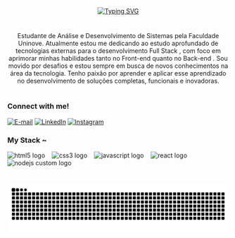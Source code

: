 <div align="center">
  <a href="https://git.io/typing-svg">
    <img color="blue"><img src="https://readme-typing-svg.demolab.com?font=Fira+Code&pause=1000&color=1F5BF7&width=435&lines=%E2%8A%B9+Welcome+to+my+profile!++%E2%8A%B9" alt="Typing SVG">
  </a>
</div>

<!-- <img align="center" alt="" src="./src/header-gif.gif"> -->

#

<p align="center">Estudante de Análise e Desenvolvimento de Sistemas pela Faculdade Uninove.
Atualmente estou me dedicando ao estudo aprofundado de tecnologias externas para o desenvolvimento Full Stack , com foco em aprimorar minhas habilidades tanto no Front-end quanto no Back-end .
Sou movido por desafios e estou sempre em busca de novos conhecimentos na área da tecnologia. Tenho paixão por aprender e aplicar esse aprendizado no desenvolvimento de soluções completas, funcionais e inovadoras.
  
#

<!-- <img align="right" alt="" height="190px" src="./src/study.gif"> -->

<h3 align="left">Connect with me!</h3>

[![E-mail](https://img.shields.io/badge/-Email-000?style=for-the-badge&logo=microsoft-outlook&logoColor=FF00F6&color:FFF)](mailto:borgeskaua1210@gmail.com)
[![LinkedIn](https://img.shields.io/badge/-LinkedIn-000?style=for-the-badge&logo=linkedin&logoColor=FF00F6&color:FFF)](https://www.linkedin.com/in/kauaborges/)
[![Instagram](https://img.shields.io/badge/-Instagram-000?style=for-the-badge&logo=instagram&logoColor=FF00F6&color:FFF)](https://www.instagram.com/kau4zzz/)


<h3 align="left">My Stack ~</h3>

<div align="left">
<img src="https://cdn.jsdelivr.net/gh/devicons/devicon/icons/html5/html5-original.svg" height="25" alt="html5 logo" />
<img width="8" />
<img src="https://cdn.jsdelivr.net/gh/devicons/devicon/icons/css3/css3-original.svg" height="25" alt="css3 logo" />
<img width="8" />
<img src="https://cdn.jsdelivr.net/gh/devicons/devicon/icons/javascript/javascript-plain.svg" height="25" alt="javascript logo" />
<img width="8" />
<img src="https://cdn.jsdelivr.net/gh/devicons/devicon/icons/react/react-original.svg" height="25" alt="react logo" />
<img width="8" />
<img src="https://qualitapps.com/wp-content/uploads/2023/02/102.png" height="25" alt="nodejs custom logo" />

  <!--
  <img src="https://cdn.jsdelivr.net/gh/devicons/devicon/icons/java/java-original.svg" height="25" alt="java logo"  />
  <img width="8" />
  <img src="https://cdn.jsdelivr.net/gh/devicons/devicon/icons/spring/spring-original.svg" height="25" alt="spring logo"  />
  <img width="8" />
  <img src="https://cdn.jsdelivr.net/gh/devicons/devicon/icons/c/c-original.svg" height="25" alt="c logo"  />
  <img width="8" />
  <img src="https://cdn.jsdelivr.net/gh/devicons/devicon/icons/mysql/mysql-original.svg" height="25" alt="mysql logo"  />
  <img width="8" />
  <img src="https://cdn.jsdelivr.net/gh/devicons/devicon/icons/postgresql/postgresql-original.svg" height="25" alt="postgresql logo"  />
  <img width="8" />
  <img src="https://cdn.jsdelivr.net/gh/devicons/devicon/icons/docker/docker-original.svg" height="25" alt="docker logo"  /> -->
</div>

#

<!-- <div style="text-align: center;" align="center">
  <h3>* GitHub Stats *</h3>
  <br>
  <img src="https://github-readme-stats-git-masterrstaa-rickstaa.vercel.app/api?username=mari4souza&hide_title=true&show_icons=true&include_all_commits=false&count_private=true&line_height=25&hide=issues&bg_color=000&title_color=FF00F6&text_color=FFF&border_radius=3&border_color=36123c&icon_color=FF00F6&theme=jolly" alt="GitHub stats">

  <a href="https://github.com/mari4souza/github-readme-stats">
    <img src="https://github-readme-stats-git-masterrstaa-rickstaa.vercel.app/api/top-langs/?username=mari4souza&line_height=10&card_width=290&layout=compact&hide_title=false&count_private=true&langs_count=4&show_icons=true&title_color=FF00F6&hide=html,scss,less&bg_color=000&text_color=8B8B8B&border_radius=3&border_color=561760&count_private=true" alt="Most Used Languages">
  </a>
</div> -->


#

<picture align="center">
  <source media="(prefers-color-scheme: dark)" srcset="https://raw.githubusercontent.com/Kauapereira10/Kauapereira10/output/github-contribution-grid-snake-dark.svg">
  <source media="(prefers-color-scheme: light)" srcset="https://raw.githubusercontent.com/Kauapereira10/Kauapereira10/output/github-contribution-grid-snake-dark.svg">
  <img align="center" alt="github contribution grid snake animation" src="https://raw.githubusercontent.com/Kauapereira10/Kauapereira10/output/github-contribution-grid-snake.svg">
</picture>
